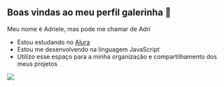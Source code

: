 ## Boas vindas ao meu perfil galerinha 🐸

Meu nome é Adriele, mas pode me chamar de Adri

- Estou estudando no [Alura](https://www.alura.com.br)
- Estou me desenvolvendo na linguagem JavaScript
- Utilizo esse espaço para a minha organização e compartilhamento dos meus projetos

![](https://media1.tenor.com/m/rCW8ceX1utkAAAAC/totoro.gif)
